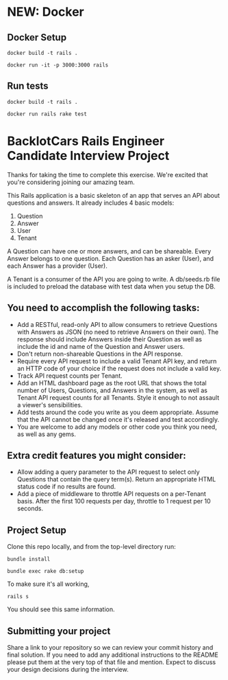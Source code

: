 # NEW: Docker

## Docker Setup

`docker build -t rails .`

`docker run -it -p 3000:3000 rails`

## Run tests
`docker build -t rails .`

`docker run rails rake test`

# BacklotCars Rails Engineer Candidate Interview Project

Thanks for taking the time to complete this exercise. We're excited that you're considering joining our amazing team.

This Rails application is a basic skeleton of an app that serves an API about questions and answers. It already includes 4 basic models:

1.  Question
2.  Answer
3.  User
4.  Tenant

A Question can have one or more answers, and can be shareable. Every Answer belongs to one question. Each Question has an asker (User), and each Answer has a provider (User).

A Tenant is a consumer of the API you are going to write. A db/seeds.rb file is included to preload the database with test data when you setup the DB.

## You need to accomplish the following tasks:

*   Add a RESTful, read-only API to allow consumers to retrieve Questions with Answers as JSON (no need to retrieve Answers on their own). The response should include Answers inside their Question as well as include the id and name of the Question and Answer users.
*   Don't return non-shareable Questions in the API response.
*   Require every API request to include a valid Tenant API key, and return an HTTP code of your choice if the request does not include a valid key.
*   Track API request counts per Tenant.
*   Add an HTML dashboard page as the root URL that shows the total number of Users, Questions, and Answers in the system, as well as Tenant API request counts for all Tenants.  Style it enough to not assault a viewer's sensibilities.
*   Add tests around the code you write as you deem appropriate. Assume that the API cannot be changed once it's released and test accordingly.
*   You are welcome to add any models or other code you think you need, as well as any gems.

## Extra credit features you might consider:

*   Allow adding a query parameter to the API request to select only Questions that contain the query term(s).  Return an appropriate HTML status code if no results are found.
*   Add a piece of middleware to throttle API requests on a per-Tenant basis. After the first 100 requests per day, throttle to 1 request per 10 seconds.

## Project Setup

Clone this repo locally, and from the top-level directory run:

`bundle install`

`bundle exec rake db:setup`

To make sure it's all working,

`rails s`

You should see this same information.

## Submitting your project

Share a link to your repository so we can review your commit history and final solution.  If you need to add any additional instructions to the README please put them at the very top of that file and mention.  Expect to discuss your design decisions during the interview.
